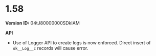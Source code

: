 # 1.58

**Version ID:** 04tJ80000000SDkIAM

**API**

-   Use of Logger API to create logs is now enforced. Direct insert of `ok__Log__c` records will cause error.